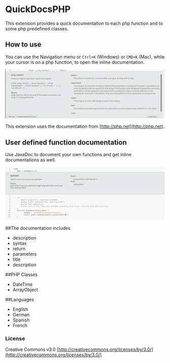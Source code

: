 # QuickDocsPHP
This extension provides a quick documentation to each php function and to some php predefined classes.

## How to use
You can use the Navigation menu or ```Ctrl+K``` (Windows) or ```CMD+K``` (Mac), while your cursor is on a php function, to open the inline documentation.

![Example](image/example.png?raw=true)

This extension uses the documentation from [http://php.net](http://php.net).

## User defined function documentation
Use JavaDoc to document your own functions and get inline documentations as well.

![Example](image/user_func.png?raw=true)

##The documentation includes
+ description
+ syntax
+ return
+ parameters
 + title
 + description

##PHP Classes
+ DateTime
+ ArrayObject

##Languages
+ English
+ German
+ Spanish
+ French


### License
Creative Commons v3.0
[http://creativecommons.org/licenses/by/3.0/](http://creativecommons.org/licenses/by/3.0/)

